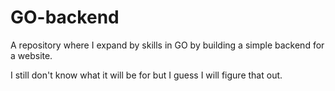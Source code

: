 # GO-backend

A repository where I expand by skills in GO by building a simple backend for a website.

I still don't know what it will be for but I guess I will figure that out.
